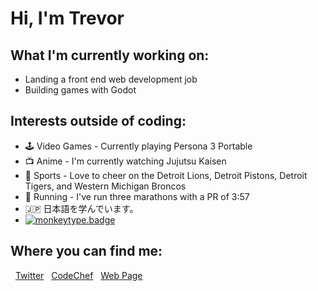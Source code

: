 # Hi, I'm Trevor

## What I'm currently working on:
- Landing a front end web development job
- Building games with Godot

## Interests outside of coding:
- 🕹️ Video Games - Currently playing Persona 3 Portable
- 📺 Anime - I'm currently watching Jujutsu Kaisen
- 🏈 Sports - Love to cheer on the Detroit Lions, Detroit Pistons, Detroit Tigers, and Western Michigan Broncos
- 👟 Running - I've run three marathons with a PR of 3:57
- 🇯🇵 日本語を学んでいます。
- [![monkeytype.badge]](https://monkeytype.com/)

## Where you can find me:
&nbsp;&nbsp;<a href="https://twitter.com/TrevorABruner">Twitter</a>
&nbsp;&nbsp;<a href="https://www.codechef.com/users/brunertre">CodeChef</a>
&nbsp;&nbsp;<a href="https://tbruner.github.io">Web Page</a>

[monkeytype.badge]: https://img.shields.io/endpoint?label=mokeytype&style=for-the-badge&url=https%3A%2F%2Fmonkeytype-badge-vhd5lan7mmhz.runkit.sh%3Fmessage%3D86wpm%26label%3D...%26logoVariant%3Done%26style%3Dflat-square
